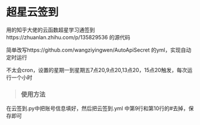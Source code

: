# 超星云签到
  用的知乎大佬的云函数超星学习通签到https://zhuanlan.zhihu.com/p/135829536 的源代码
  
  简单改写https://github.com/wangziyingwen/AutoApiSecret 的yml，实现自动定时运行
  
  不太会cron，设置的星期一到星期五7点20,9点20,13点20，15点20触发，每次运行一个小时

>### 使用方法
  在云签到.py中把账号信息填好，然后把云签到.yml 中第9行和第10行的#去掉，保存即可
